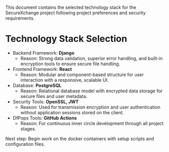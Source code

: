 This document contains the selected technology stack for the SecureXchange project following project preferences and security requirements.

# Technology Stack Selection

- Backend Framework: **Django**
   - Reason: Strong data validation, superior error handling, and built-in encryption tools to ensure secure file handling.
 - Frontend Framework: **React**
   - Reason: Modular and component-based structure for user interaction with a responsive, scalable UI. 
- Database: **PostgreSQL**
    - Reason: Relational database model with encrypted data storage for secure files and user metadata.
- Security Tools: **OpenSSL, JWT**
    - Reason: Used for transmission encryption and user authentication without application sessions stored on the client.
- DfPops Tools: **GitHub Actions**
    - Reason: For continuous inner circle development through all project stages.

Next step: Begin work on the docker containers with setup scripts and configuration files.
